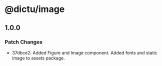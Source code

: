 # @dictu/image

## 1.0.0

### Patch Changes

- 37dbce2: Added Figure and Image component. Added fonts and static image to
  assets package.
